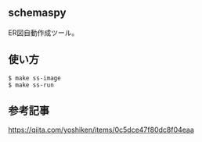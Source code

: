## schemaspy

ER図自動作成ツール。

## 使い方

```
$ make ss-image
$ make ss-run
```

## 参考記事

https://qiita.com/yoshiken/items/0c5dce47f80dc8f04eaa